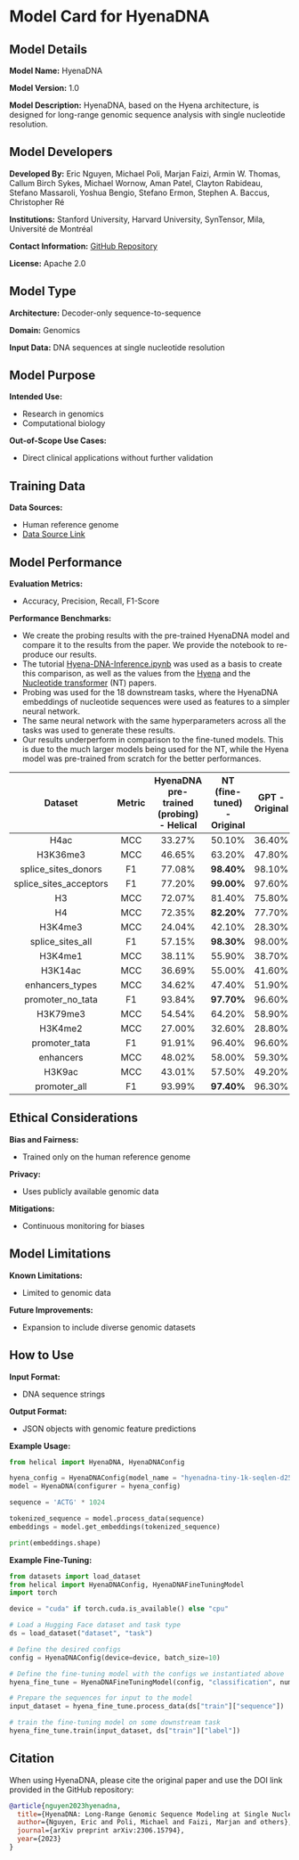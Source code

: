 # Model Card for HyenaDNA

## Model Details

**Model Name:** HyenaDNA

**Model Version:** 1.0

**Model Description:** HyenaDNA, based on the Hyena architecture, is designed for long-range genomic sequence analysis with single nucleotide resolution. 

## Model Developers

**Developed By:** Eric Nguyen, Michael Poli, Marjan Faizi, Armin W. Thomas, Callum Birch Sykes, Michael Wornow, Aman Patel, Clayton Rabideau, Stefano Massaroli, Yoshua Bengio, Stefano Ermon, Stephen A. Baccus, Christopher Ré

**Institutions:** Stanford University, Harvard University, SynTensor, Mila, Université de Montréal 

**Contact Information:** [GitHub Repository](https://github.com/HazyResearch/hyena-dna) 

**License:** Apache 2.0 

## Model Type

**Architecture:** Decoder-only sequence-to-sequence 

**Domain:** Genomics 

**Input Data:** DNA sequences at single nucleotide resolution 

## Model Purpose

**Intended Use:**  

- Research in genomics
- Computational biology

**Out-of-Scope Use Cases:**  

- Direct clinical applications without further validation

## Training Data

**Data Sources:**  

- Human reference genome  
- [Data Source Link](https://www.ncbi.nlm.nih.gov/assembly/GCF_000001405.26/)

## Model Performance

**Evaluation Metrics:**  

- Accuracy, Precision, Recall, F1-Score

**Performance Benchmarks:**  

- We create the probing results with the pre-trained HyenaDNA model and compare it to the results from the paper. We provide the notebook to re-produce our results.
- The tutorial [Hyena-DNA-Inference.ipynb](https://helical.readthedocs.io/en/latest/examples/notebooks/Hyena-DNA-Inference.html) was used as a basis to create this comparison, as well as the values from the [Hyena](https://arxiv.org/pdf/2306.15794) and the [Nucleotide transformer](https://www.biorxiv.org/content/10.1101/2023.01.11.523679v1.full.pdf) (NT) papers.
- Probing was used for the 18 downstream tasks, where the HyenaDNA embeddings of nucleotide sequences were used as features to a simpler neural network.
- The same neural network with the same hyperparameters across all the tasks was used to generate these results.
- Our results underperform in comparison to the fine-tuned models. This is due to the much larger models being used for the NT, while the Hyena model was pre-trained from scratch for the better performances. 


|Dataset       |Metric       |HyenaDNA pre-trained (probing) - Helical     |NT (fine-tuned) - Original          |GPT - Original        |HyenaDNA pretrained (fine-tuned) - Original|HyenaDNA not pretrained - Original|
|    :----:    |    :----:   |    :----:   |    :----:   |    :----:   |    :----:   |    :----:   |
|H4ac|MCC|33.27%|50.10%|36.40%|**63.70%**|43.50%|
|H3K36me3|MCC|46.65%|63.20%|47.80%|**65.30%**|53.40%|
|splice_sites_donors|F1|77.08%|**98.40%**|98.10%|97.30%|96.50%|
|splice_sites_acceptors|F1|77.20%|**99.00%**|97.60%|96.60%|96.60|%
|H3|MCC|72.07%|81.40%|75.80%|**81.70%**|79.90%|
|H4|MCC|72.35%|**82.20%**|77.70%|79.60%|79.10%|
|H3K4me3|MCC|24.04%|42.10%|28.30%|**61.20%**|40.20%|
|splice_sites_all|F1|57.15%|**98.30%**|98.00%|97.90%|97.30%|
|H3K4me1|MCC|38.11%|55.90%|38.70%|**57.10%**|43.40%|
|H3K14ac|MCC|36.69%|55.00%|41.60%|**66.30%**|48.00%|
|enhancers_types|MCC|34.62%|47.40%|51.90%|**55.70%**| 48.40%|
|promoter_no_tata|F1|93.84%|**97.70%**|96.60%|96.60%|96.50%|
|H3K79me3|MCC|54.54%|64.20%|58.90%|**71.60%**|59.70%|
|H3K4me2|MCC|27.00%|32.60%|28.80%|**53.90%**|34.50%|
|promoter_tata|F1|91.91%|96.40%|96.60%|**96.70%**|96.10%|
|enhancers|MCC|48.02%|58.00%|59.30%|**62.60%**|58.60%|
|H3K9ac|MCC|43.01%|57.50%|49.20%|**65.10%**|52.60%|
|promoter_all|F1|93.99%|**97.40%**|96.30%|96.50%|96.10%|

## Ethical Considerations

**Bias and Fairness:**  

- Trained only on the human reference genome

**Privacy:**  

- Uses publicly available genomic data

**Mitigations:**  

- Continuous monitoring for biases

## Model Limitations

**Known Limitations:**  
- Limited to genomic data

**Future Improvements:**  
- Expansion to include diverse genomic datasets

## How to Use

**Input Format:**  

- DNA sequence strings

**Output Format:**  

- JSON objects with genomic feature predictions

**Example Usage:**

```python
from helical import HyenaDNA, HyenaDNAConfig

hyena_config = HyenaDNAConfig(model_name = "hyenadna-tiny-1k-seqlen-d256")
model = HyenaDNA(configurer = hyena_config)   

sequence = 'ACTG' * 1024

tokenized_sequence = model.process_data(sequence)
embeddings = model.get_embeddings(tokenized_sequence)

print(embeddings.shape)
```

**Example Fine-Tuning:**

```python
from datasets import load_dataset
from helical import HyenaDNAConfig, HyenaDNAFineTuningModel
import torch

device = "cuda" if torch.cuda.is_available() else "cpu"

# Load a Hugging Face dataset and task type
ds = load_dataset("dataset", "task")

# Define the desired configs
config = HyenaDNAConfig(device=device, batch_size=10)

# Define the fine-tuning model with the configs we instantiated above
hyena_fine_tune = HyenaDNAFineTuningModel(config, "classification", number_unique_outputs)

# Prepare the sequences for input to the model
input_dataset = hyena_fine_tune.process_data(ds["train"]["sequence"])

# train the fine-tuning model on some downstream task
hyena_fine_tune.train(input_dataset, ds["train"]["label"])

```

## Citation

When using HyenaDNA, please cite the original paper and use the DOI link provided in the GitHub repository:

```bibtex
@article{nguyen2023hyenadna,
  title={HyenaDNA: Long-Range Genomic Sequence Modeling at Single Nucleotide Resolution},
  author={Nguyen, Eric and Poli, Michael and Faizi, Marjan and others},
  journal={arXiv preprint arXiv:2306.15794},
  year={2023}
}
```
